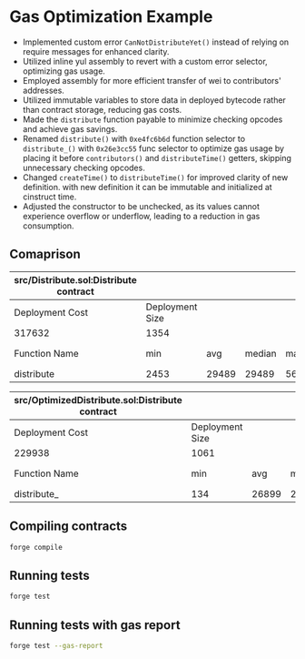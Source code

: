 # Gas Optimization Example

- Implemented custom error `CanNotDistributeYet()` instead of relying on require messages for enhanced clarity.
- Utilized inline yul assembly to revert with a custom error selector, optimizing gas usage.
- Employed assembly for more efficient transfer of wei to contributors' addresses.
- Utilized immutable variables to store data in deployed bytecode rather than contract storage, reducing gas costs.
- Made the `distribute` function payable to minimize checking opcodes and achieve gas savings.
- Renamed `distribute()` with `0xe4fc6b6d` function selector to `distribute_()` with `0x26e3cc55` func selector to optimize gas usage by placing it before `contributors()` and `distributeTime()` getters, skipping unnecessary checking opcodes.
- Changed `createTime()` to `distributeTime()` for improved clarity of new definition. with new definition it can be immutable and initialized at cinstruct time.
- Adjusted the constructor to be unchecked, as its values cannot experience overflow or underflow, leading to a reduction in gas consumption.

## Comaprison

| src/Distribute.sol:Distribute contract |                 |       |        |       |         |
| -------------------------------------- | --------------- | ----- | ------ | ----- | ------- |
| Deployment Cost                        | Deployment Size |       |        |       |         |
| 317632                                 | 1354            |       |        |       |         |
| Function Name                          | min             | avg   | median | max   | # calls |
| distribute                             | 2453            | 29489 | 29489  | 56526 | 2       |

| src/OptimizedDistribute.sol:Distribute contract |                 |       |        |       |         |
| ----------------------------------------------- | --------------- | ----- | ------ | ----- | ------- |
| Deployment Cost                                 | Deployment Size |       |        |       |         |
| 229938                                          | 1061            |       |        |       |         |
| Function Name                                   | min             | avg   | median | max   | # calls |
| distribute\_                                    | 134             | 26899 | 26899  | 53665 | 2       |

## Compiling contracts

```bash
forge compile
```

## Running tests

```bash
forge test
```

## Running tests with gas report

```bash
forge test --gas-report
```
